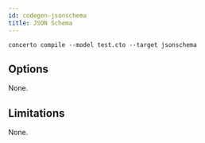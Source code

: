 ```yaml
---
id: codegen-jsonschema
title: JSON Schema
---
```


```base
concerto compile --model test.cto --target jsonschema
```

## Options

None.

## Limitations

None.
